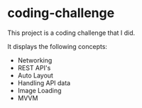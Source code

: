# coding-challenge


This project is a coding challenge that I did. 

It displays the following concepts:
- Networking
- REST API's
- Auto Layout
- Handling API data
- Image Loading
- MVVM

